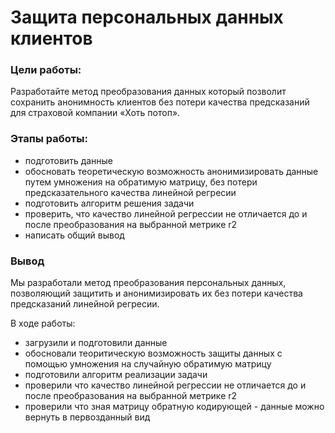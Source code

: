 # Защита персональных данных клиентов

### Цели работы:

Разработайте метод преобразования данных который позволит сохранить анонимность клиентов без потери качества предсказаний для страховой компании «Хоть потоп».

### Этапы работы:

* подготовить данные
* обосновать теоретическую возможность анонимизировать данные путем умножения на обратимую матрицу, без потери предсказательного качества линейной регресии
* подготовить алгоритм решения задачи
* проверить, что качество линейной регрессии не отличается до и после преобразования на выбранной метрике r2
* написать общий вывод

### Вывод

Мы разработали метод преобразования персональных данных, позволяющий защитить и анонимизировать их без потери качества предсказаний линейной регресии.

В ходе работы:
* загрузили и подготовили данные
* обосновали теоритическую возможность защиты данных с помощью умножения на случайную обратимую матрицу
* подготовили алгоритм реализации задачи
* проверили что качество линейной регрессии не отличается до и после преобразования на выбранной метрике r2
* проверили что зная матрицу обратную кодирующей - данные можно вернуть в первозданный вид
